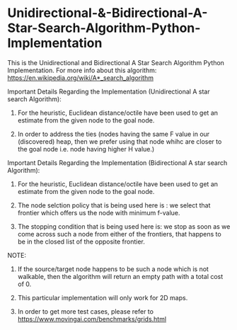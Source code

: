 # Unidirectional-&-Bidirectional-A-Star-Search-Algorithm-Python-Implementation

This is the Unidirectional and Bidirectional A Star Search Algorithm Python Implementation. For more info about this algorithm: https://en.wikipedia.org/wiki/A*_search_algorithm

Important Details Regarding the Implementation (Unidirectional A star search Algorithm):

 1. For the heuristic, Euclidean distance/octile have been used to get an estimate from the given node to the goal node.
 
 2. In order to address the ties (nodes having the same F value in our (discovered) heap, then we prefer using that node whihc are closer to the goal node i.e. node having higher H value.)
 
 Important Details Regarding the Implementation (Bidirectional A star search Algorithm):
 
  1. For the heuristic, Euclidean distance/octile have been used to get an estimate from the given node to the goal node.
  
  2. The node selction policy that is being used here is : we select that frontier which offers us the node with minimum f-value.
  
  3. The stopping condition that is being used here is: we stop as soon as we come across such a node from either of the frontiers, that happens to be in the closed list of the opposite frontier.
  
  
 NOTE: 
 
 1. If the source/target node happens to be such a node which is not walkable, then the algorithm will return an empty path with a total cost of 0.
 
 2. This particular implementation will only work for 2D maps.
 
 3. In order to get more test cases, please refer to https://www.movingai.com/benchmarks/grids.html
 
